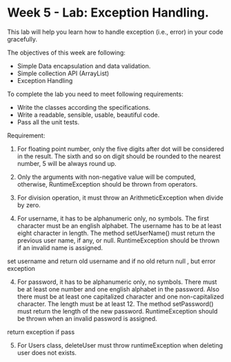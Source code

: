 # Week 5 - Lab: Exception Handling.

This lab will help you learn how to handle exception (i.e., error)
in your code gracefully.

The objectives of this week are following:
* Simple Data encapsulation and data validation.
* Simple collection API (ArrayList)
* Exception Handling

To complete the lab you need to meet following requirements:
* Write the classes according the specifications.
* Write a readable, sensible, usable, beautiful code.
* Pass all the unit tests.

Requirement:
1. For floating point number, only the five digits after dot will be 
considered in the result. The sixth and so on digit should be rounded
to the nearest number, 5 will be always round up. 

2. Only the arguments with non-negative value will be computed, 
otherwise, RuntimeException should be thrown from operators.

2. For division operation, it must throw an ArithmeticException when 
divide by zero.

3. For username, it has to be alphanumeric only, no symbols. The first 
character must be an english alphabet. The username has to be at least 
eight character in length. The method setUserName() must return the
 previous user name, if any, or null. RuntimeException should be  thrown
 if an invalid name is assigned.

 set username and return old username and if no old return null , but error exception

4. For password, it has to be alphanumeric only, no symbols. There must
be at least one number and one english alphabet in the password. Also
there must be at least one capitalized character and one non-capitalized
character. The length must be at least 12. The method setPassword() must
return the length of the new password. RuntimeException should be thrown 
 when an invalid password is assigned.

 return exception if pass

5. For Users class, deleteUser must throw runtimeException when deleting 
user does not exists.
